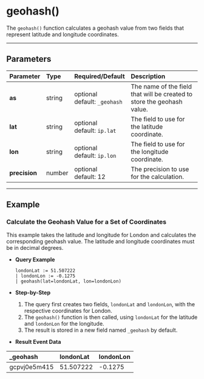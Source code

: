 # geohash()

The `geohash()` function calculates a geohash value from two fields that represent latitude and longitude coordinates.

***

## Parameters

| Parameter | Type | Required/Default | Description |
| :--- | :--- | :--- | :--- |
| **as** | string | optional <br> default: `_geohash` | The name of the field that will be created to store the geohash value. |
| **lat** | string | optional <br> default: `ip.lat` | The field to use for the latitude coordinate. |
| **lon** | string | optional <br> default: `ip.lon` | The field to use for the longitude coordinate. |
| **precision**| number | optional <br> default: 12 | The precision to use for the calculation. |

***

## Example

### Calculate the Geohash Value for a Set of Coordinates

This example takes the latitude and longitude for London and calculates the corresponding geohash value. The latitude and longitude coordinates must be in decimal degrees.

* **Query Example**
    ```
    londonLat := 51.507222
    | londonLon := -0.1275
    | geohash(lat=londonLat, lon=londonLon)
    ```

* **Step-by-Step**
    1.  The query first creates two fields, `londonLat` and `londonLon`, with the respective coordinates for London.
    2.  The `geohash()` function is then called, using `londonLat` for the latitude and `londonLon` for the longitude.
    3.  The result is stored in a new field named `_geohash` by default.

* **Result Event Data**

| _geohash | londonLat | londonLon |
| :--- | :--- | :--- |
| gcpvj0e5m415 | 51.507222 | -0.1275 |